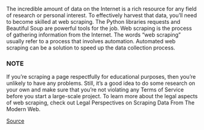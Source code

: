 The incredible amount of data on the Internet is a rich resource for any field of research or personal interest. To effectively harvest that data, you’ll need to become skilled at web scraping. The Python libraries requests and Beautiful Soup are powerful tools for the job. Web scraping is the process of gathering information from the Internet. The words “web scraping” usually refer to a process that involves automation. Automated web scraping can be a solution to speed up the data collection process.

### NOTE
If you’re scraping a page respectfully for educational purposes, then you’re unlikely to have any problems. Still, it’s a good idea to do some research on your own and make sure that you’re not violating any Terms of Service before you start a large-scale project. To learn more about the legal aspects of web scraping, check out Legal Perspectives on Scraping Data From The Modern Web.

[Source](https://realpython.com/beautiful-soup-web-scraper-python/)
